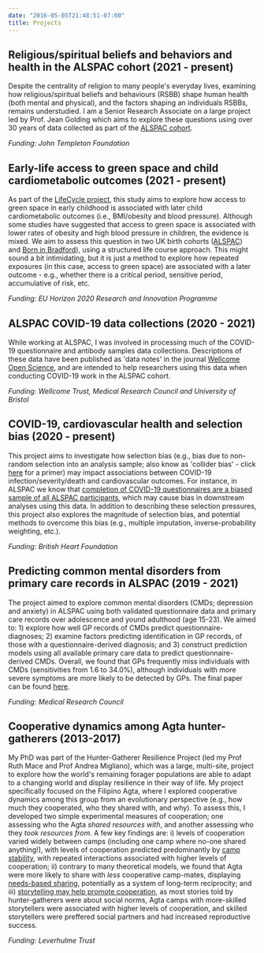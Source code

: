 ```yaml
---
date: "2016-05-05T21:48:51-07:00"
title: Projects
---
```


## Religious/spiritual beliefs and behaviors and health in the ALSPAC cohort (2021 - present)

Despite the centrality of religion to many people's everyday lives, examining how religious/spiritual beliefs and behaviours (RSBB) shape human health (both mental and physical), and the factors shaping an individuals RSBBs, remains understudied. I am a Senior Research Associate on a large project led by Prof. Jean Golding which aims to explore these questions using over 30 years of data collected as part of the [ALSPAC cohort](http://www.bristol.ac.uk/alspac/).

_Funding: John Templeton Foundation_


## Early-life access to green space and child cardiometabolic outcomes (2021 - present)

As part of the [LifeCycle project](https://lifecycle-project.eu/), this study aims to explore how access to green space in early childhood is associated with later child cardiometabolic outcomes (i.e., BMI/obesity and blood pressure). Although some studies have suggested that access to green space is associated with lower rates of obesity and high blood pressure in children, the evidence is mixed. We aim to assess this question in two UK birth cohorts ([ALSPAC](http://www.bristol.ac.uk/alspac/)) and [Born in Bradford](https://borninbradford.nhs.uk/)), using a structured life course approach. This might sound a bit intimidating, but it is just a method to explore how repeated exposures (in this case, access to green space) are associated with a later outcome - e.g., whether there is a critical period, sensitive period, accumulative of risk, etc.

_Funding: EU Horizon 2020 Research and Innovation Programme_


## ALSPAC COVID-19 data collections (2020 - 2021)

While working at ALSPAC, I was involved in processing much of the COVID-19 questionnaire and antibody samples data collections. Descriptions of these data have been published as 'data notes' in the journal [Wellcome Open Science](https://wellcomeopenresearch.org/gateways/alspac), and are intended to help researchers using this data when conducting COVID-19 work in the ALSPAC cohort.

_Funding: Wellcome Trust, Medical Research Council and University of Bristol_


## COVID-19, cardiovascular health and selection bias (2020 - present)

This project aims to investigate how selection bias (e.g., bias due to non-random selection into an analysis sample; also know as 'collider bias' - click [here](https://www.nature.com/articles/s41467-020-19478-2) for a primer) may impact associations between COVID-19 infection/severity/death and cardiovascular outcomes. For instance, in ALSPAC we know that [completion of COVID-19 questionnaires are a biased sample of all ALSPAC participants](https://wellcomeopenresearch.org/articles/6-184), which may cause bias in downstream analyses using this data. In addition to describing these selection pressures, this project also explores the magnitude of selection bias, and potential methods to overcome this bias (e.g., multiple imputation, inverse-probability weighting, etc.).

_Funding: British Heart Foundation_


## Predicting common mental disorders from primary care records in ALSPAC (2019 - 2021)

The project aimed to explore common mental disorders (CMDs; depression and anxiety) in ALSPAC using both validated questionnaire data and primary care records over adolescence and yound adulthood (age 15-23). We aimed to: 1) explore how well GP records of CMDs predict questionnaire-diagnoses; 2) examine factors predicting identification in GP records, of those with a questionnaire-derived diagnosis; and 3) construct prediction models using all available primary care data to predict questionnaire-derived CMDs. Overall, we found that GPs frequently miss individuals with CMDs (sensitivities from 1.6 to 34.0%), although individuals with more severe symptoms are more likely to be detected by GPs. The final paper can be found [here](https://bmjopen.bmj.com/content/11/10/e053624).

_Funding: Medical Research Council_


## Cooperative dynamics among Agta hunter-gatherers (2013-2017)

My PhD was part of the Hunter-Gatherer Resilience Project (led my Prof Ruth Mace and Prof Andrea Migliano), which was a large, multi-site, project to explore how the world's remaining forager populations are able to adapt to a changing world and display resilience in their way of life. My project specifically focused on the Filipino Agta, where I explored cooperative dynamics among this group from an evolutionary perspective (e.g., how much they cooperated, who they shared with, and why). To assess this, I developed two simple experimental measures of cooperation; one assessing who the Agta _shared resources with_, and another assessing who they _took resources from_. A few key findings are: i) levels of cooperation varied widely between camps (including one camp where no-one shared anything!), with levels of cooperation predicted predominantly by [camp stability](https://royalsocietypublishing.org/doi/10.1098/rsos.160131), with repeated interactions associated with higher levels of cooperation; ii) contrary to many theoretical models, we found that Agta were more likely to share with _less_ cooperative camp-mates, displaying [needs-based sharing](https://www.sciencedirect.com/science/article/pii/S1090513818301235), potentially as a system of long-term reciprocity; and iii) [storytelling may help promote cooperation](https://www.nature.com/articles/s41467-017-02036-8), as most stories told by hunter-gatherers were about social norms, Agta camps with more-skilled storytellers were associated with higher levels of cooperation, and skilled storytellers were preffered social partners and had increased reproductive success.

_Funding: Leverhulme Trust_



